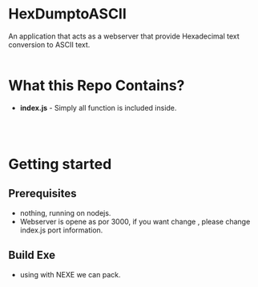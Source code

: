 **HexDumptoASCII**
================

An application that acts as a webserver that provide Hexadecimal text conversion to ASCII text.
</br></br>

What this Repo Contains?
========================

* **index.js**         - Simply all function is included inside.
                   
<br/><br/>

Getting started
===============

Prerequisites
-------------
* nothing, running on nodejs.
* Webserver is opene as por 3000, if you want change , please change index.js port information.

Build Exe
---------
* using with NEXE we can pack.

<br/>

